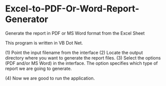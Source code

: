 # Excel-to-PDF-Or-Word-Report-Generator
Generate the report in PDF or MS Word format from the Excel Sheet

This program is written in VB Dot Net.

(1) Point the input filename from the interface
(2) Locate the output directory where you want to generate the report files.
(3) Select the options (PDF and/or MS Word) in the interface.
    The option specifies which type of report we are going to generate.
    
(4) Now we are good to run the application.
